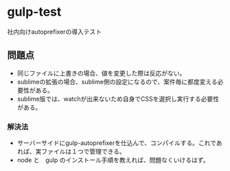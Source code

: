 # gulp-test

社内向けautoprefixerの導入テスト

## 問題点

* 同じファイルに上書きの場合、値を変更した際は反応がない。
* sublimeの拡張の場合、sublime側の設定になるので、案件毎に都度変える必要性がある。
* sublime版では、watchが出来ないため自身でCSSを選択し実行する必要性がある。

### 解決法

* サーバーサイドにgulp-autoprefixerを仕込んで、コンパイルする。これであれば、実ファイルは１つで管理できる。
* node と　gulp のインストール手順を教えれば、問題なくいけるはず。
